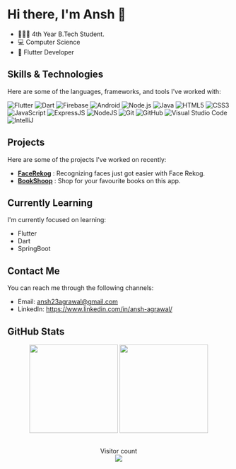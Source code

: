 # Hi there, I'm Ansh 👋
- 👨🏻‍🎓 4th Year B.Tech Student.
- 💻 Computer Science
- 📱 Flutter Developer

## Skills & Technologies

Here are some of the languages, frameworks, and tools I've worked with:

![Flutter](https://img.shields.io/badge/-Flutter-02569B?style=flat-square&logo=flutter&logoColor=white&logoWidth=20&logoHeight=20)
![Dart](https://img.shields.io/badge/-Dart-2AB7CA?style=flat-square&logo=dart&logoColor=white&logoWidth=20&logoHeight=20)
![Firebase](https://img.shields.io/badge/Firebase-ffcb2c?style=flat-square&logo=Firebase&logoColor=DD1100)
![Android](https://img.shields.io/badge/-Android-3DDC84?style=flat-square&logo=android&logoColor=white&logoWidth=20&logoHeight=20)
![Node.js](https://img.shields.io/badge/-Node.js-339933?style=flat-square&logo=node.js&logoColor=white&logoWidth=20&logoHeight=20)
![Java](https://img.shields.io/badge/Java-013243?style=flat-square&logo=Java&logoColor=white)
![HTML5](https://img.shields.io/badge/HTML5-E34F26?style=flat-square&logo=HTML5&logoColor=white)
![CSS3](https://img.shields.io/badge/CSS3-1572B6?style=flat-square&logo=CSS3&logoColor=white)
![JavaScript](https://img.shields.io/badge/JavaScript-ffcb2c?style=flat-square&logo=javascript&logoColor=white)
![ExpressJS](https://img.shields.io/badge/ExpressJS-292c33?style=flat-square&logo=express&logoColor=90c3f9)
![NodeJS](https://img.shields.io/badge/NodeJS-339933?style=flat-square&logo=node.js&logoColor=80d8f7)
![Git](https://img.shields.io/badge/Git-F05032?style=flat-square&logo=Git&logoColor=white)
![GitHub](https://img.shields.io/badge/GitHub-181717?style=flat-square&logo=github)
![Visual Studio Code](https://img.shields.io/badge/Visual_Studio_Code-007ACC?style=flat-square&logo=Visual-Studio-Code&logoColor=white)
![IntelliJ](https://img.shields.io/badge/IntelliJ-E3445E?style=flat-square&logo=intellijidea&logoColor=white)


## Projects

Here are some of the projects I've worked on recently:

- [**FaceRekog**](https://github.com/CH1NRU5T/face_rekog) : Recognizing faces just got easier with Face Rekog.
- [**BookShoop**](https://github.com/CH1NRU5T/book_shop_app) : Shop for your favourite books on this app.

## Currently Learning

I'm currently focused on learning:
- Flutter
- Dart
- SpringBoot

## Contact Me

You can reach me through the following channels:

- Email: ansh23agrawal@gmail.com
- LinkedIn: https://www.linkedin.com/in/ansh-agrawal/

## GitHub Stats

<div align=center>
    <img height=200 src="https://github-readme-stats.vercel.app/api?username=ch1nru5t&count_private=true&show_icons=true&theme=tokyonight&include_all_commits=true"/>
    <img height=200 src="https://github-readme-stats-eight-theta.vercel.app/api/top-langs/?username=ch1nru5t&layout=compact&langs_count=8&theme=tokyonight"/>
    </span></a>
</div>


##
<p align="center"> 
  Visitor count<br>
  <img src="https://profile-counter.glitch.me/ch1nru5t/count.svg" />
</p>
